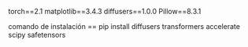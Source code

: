 torch==2.1
matplotlib==3.4.3
diffusers==1.0.0
Pillow==8.3.1

comando de instalación == pip install diffusers transformers accelerate scipy safetensors

